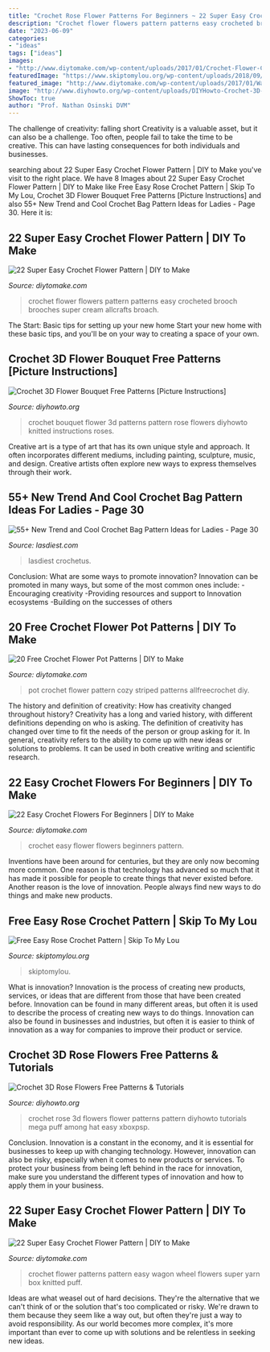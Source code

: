```yaml
---
title: "Crochet Rose Flower Patterns For Beginners ~ 22 Super Easy Crochet Flower Pattern"
description: "Crochet flower flowers pattern patterns easy crocheted brooch brooches super cream allcrafts broach"
date: "2023-06-09"
categories:
- "ideas"
tags: ["ideas"]
images:
- "http://www.diytomake.com/wp-content/uploads/2017/01/Crochet-Flower-Cream-Brooch.jpg"
featuredImage: "https://www.skiptomylou.org/wp-content/uploads/2018/09/Crochet-Rose-Pattern-FB.jpg"
featured_image: "http://www.diytomake.com/wp-content/uploads/2017/01/Wagon-Wheel-Crochet-Flower.jpg"
image: "http://www.diyhowto.org/wp-content/uploads/DIYHowto-Crochet-3D-Flower-Bouquet-Free-Pattern-04.jpg"
ShowToc: true
author: "Prof. Nathan Osinski DVM"
---
```



The challenge of creativity: falling short
Creativity is a valuable asset, but it can also be a challenge. Too often, people fail to take the time to be creative. This can have lasting consequences for both individuals and businesses.

	

		
searching about 22 Super Easy Crochet Flower Pattern | DIY to Make you've visit to the right place. We have 8 Images about 22 Super Easy Crochet Flower Pattern | DIY to Make like Free Easy Rose Crochet Pattern | Skip To My Lou, Crochet 3D Flower Bouquet Free Patterns [Picture Instructions] and also 55+ New Trend and Cool Crochet Bag Pattern Ideas for Ladies - Page 30. Here it is:
		
    
## 22 Super Easy Crochet Flower Pattern | DIY To Make

<img loading=lazy src="http://www.diytomake.com/wp-content/uploads/2017/01/Crochet-Flower-Cream-Brooch.jpg" onerror="this.onerror=null;this.src='https://tse4.mm.bing.net/th?id=OIP.g9G-d5em0_DsEzQBL0fZQQHaE9&amp;pid=15.1';" alt="22 Super Easy Crochet Flower Pattern | DIY to Make">

_Source: diytomake.com_

>crochet flower flowers pattern patterns easy crocheted brooch brooches super cream allcrafts broach. 

	

The Start: Basic tips for setting up your new home
Start your new home with these basic tips, and you'll be on your way to creating a space of your own.

    
## Crochet 3D Flower Bouquet Free Patterns [Picture Instructions]

<img loading=lazy src="http://www.diyhowto.org/wp-content/uploads/DIYHowto-Crochet-3D-Flower-Bouquet-Free-Pattern-04.jpg" onerror="this.onerror=null;this.src='https://tse3.mm.bing.net/th?id=OIP.eG9udGQf0PnpjZVYB0atTgHaM_&amp;pid=15.1';" alt="Crochet 3D Flower Bouquet Free Patterns [Picture Instructions]">

_Source: diyhowto.org_

>crochet bouquet flower 3d patterns pattern rose flowers diyhowto knitted instructions roses. 

	

Creative art is a type of art that has its own unique style and approach. It often incorporates different mediums, including painting, sculpture, music, and design. Creative artists often explore new ways to express themselves through their work.

    
## 55+ New Trend And Cool Crochet Bag Pattern Ideas For Ladies - Page 30

<img loading=lazy src="https://www.lasdiest.com/wp-content/uploads/2019/06/4b5a667c374d370d6f3eed9f7f6c0024-tote-bag-patterns-handbag-patterns.jpg" onerror="this.onerror=null;this.src='https://tse1.mm.bing.net/th?id=OIP.AarCnFq9jDHFIHiJBTWsrAHaNW&amp;pid=15.1';" alt="55+ New Trend and Cool Crochet Bag Pattern Ideas for Ladies - Page 30">

_Source: lasdiest.com_

>lasdiest crochetus. 

	

Conclusion: What are some ways to promote innovation?
Innovation can be promoted in many ways, but some of the most common ones include: 
-Encouraging creativity 
-Providing resources and support to Innovation ecosystems 
-Building on the successes of others

    
## 20 Free Crochet Flower Pot Patterns | DIY To Make

<img loading=lazy src="http://www.diytomake.com/wp-content/uploads/2017/01/Striped-Flower-Pot-Cozy-Crochet-Pattern.jpg" onerror="this.onerror=null;this.src='https://tse3.mm.bing.net/th?id=OIP.JOvR-mCTuUG8T9LuGg0CYAHaI4&amp;pid=15.1';" alt="20 Free Crochet Flower Pot Patterns | DIY to Make">

_Source: diytomake.com_

>pot crochet flower pattern cozy striped patterns allfreecrochet diy. 

	

The history and definition of creativity: How has creativity changed throughout history?
Creativity has a long and varied history, with different definitions depending on who is asking. The definition of creativity has changed over time to fit the needs of the person or group asking for it. In general, creativity refers to the ability to come up with new ideas or solutions to problems. It can be used in both creative writing and scientific research.

    
## 22 Easy Crochet Flowers For Beginners | DIY To Make

<img loading=lazy src="http://www.diytomake.com/wp-content/uploads/2017/01/Easy-Crochet-Flower.jpg" onerror="this.onerror=null;this.src='https://tse2.mm.bing.net/th?id=OIP.De1DjTU_WZc0m7JsDnONAQHaGw&amp;pid=15.1';" alt="22 Easy Crochet Flowers For Beginners | DIY to Make">

_Source: diytomake.com_

>crochet easy flower flowers beginners pattern. 

	

Inventions have been around for centuries, but they are only now becoming more common. One reason is that technology has advanced so much that it has made it possible for people to create things that never existed before. Another reason is the love of innovation. People always find new ways to do things and make new products.

    
## Free Easy Rose Crochet Pattern | Skip To My Lou

<img loading=lazy src="https://www.skiptomylou.org/wp-content/uploads/2018/09/Crochet-Rose-Pattern-FB.jpg" onerror="this.onerror=null;this.src='https://tse1.mm.bing.net/th?id=OIP.sNgQDds0QwK-aurlUyrCqwHaD4&amp;pid=15.1';" alt="Free Easy Rose Crochet Pattern | Skip To My Lou">

_Source: skiptomylou.org_

>skiptomylou. 

	

What is innovation?
Innovation is the process of creating new products, services, or ideas that are different from those that have been created before. Innovation can be found in many different areas, but often it is used to describe the process of creating new ways to do things. Innovation can also be found in businesses and industries, but often it is easier to think of innovation as a way for companies to improve their product or service.

    
## Crochet 3D Rose Flowers Free Patterns &amp; Tutorials

<img loading=lazy src="http://www.diyhowto.org/wp-content/uploads/DIYHowto-Crochet-3D-Rose-Flower-Free-Patterns-17.jpg" onerror="this.onerror=null;this.src='https://tse4.mm.bing.net/th?id=OIP.RrNz-iMyO5_zsPigUNV-YgHaS1&amp;pid=15.1';" alt="Crochet 3D Rose Flowers Free Patterns &amp; Tutorials">

_Source: diyhowto.org_

>crochet rose 3d flowers flower patterns pattern diyhowto tutorials mega puff among hat easy xboxpsp. 

	

Conclusion.
Innovation is a constant in the economy, and it is essential for businesses to keep up with changing technology. However, innovation can also be risky, especially when it comes to new products or services. To protect your business from being left behind in the race for innovation, make sure you understand the different types of innovation and how to apply them in your business.

    
## 22 Super Easy Crochet Flower Pattern | DIY To Make

<img loading=lazy src="http://www.diytomake.com/wp-content/uploads/2017/01/Wagon-Wheel-Crochet-Flower.jpg" onerror="this.onerror=null;this.src='https://tse3.mm.bing.net/th?id=OIP.wv06_PWxZITK10yYdG1Z4gHaJ3&amp;pid=15.1';" alt="22 Super Easy Crochet Flower Pattern | DIY to Make">

_Source: diytomake.com_

>crochet flower patterns pattern easy wagon wheel flowers super yarn box knitted puff. 

	

Ideas are what weasel out of hard decisions. They're the alternative that we can't think of or the solution that's too complicated or risky. We're drawn to them because they seem like a way out, but often they're just a way to avoid responsibility. As our world becomes more complex, it's more important than ever to come up with solutions and be relentless in seeking new ideas.

